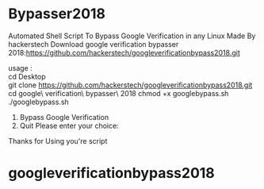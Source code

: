 # Bypasser2018
Automated Shell Script To Bypass Google Verification in any Linux 
Made By hackerstech
Download google verification bypasser 2018:https://github.com/hackerstech/googleverificationbypass2018.git

usage :   
cd Desktop  
git clone https://github.com/hackerstech/googleverificationbypass2018.git
cd google\ verification\ bypasser\ 2018
chmod +x googlebypass.sh  
./googlebypass.sh

1) Bypass Google Verification 
2) Quit
Please enter your choice: 



Thanks for Using you're script 
# googleverificationbypass2018
